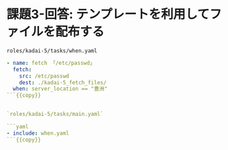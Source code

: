 # 課題3-回答: テンプレートを利用してファイルを配布する

`roles/kadai-5/tasks/when.yaml`

```yaml
- name: fetch 「/etc/passwd」
  fetch:
    src: /etc/passwd
    dest: ./kadai-5_fetch_files/
  when: server_location == "豊洲"
```{{copy}}


`roles/kadai-5/tasks/main.yaml`

```yaml
- include: when.yaml
```{{copy}}
